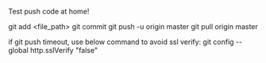 Test push code at home!


git add <file_path>
git commit
git push -u origin master
git pull origin master

if git push timeout, use below command to avoid ssl verify:
 git config --global http.sslVerify "false"